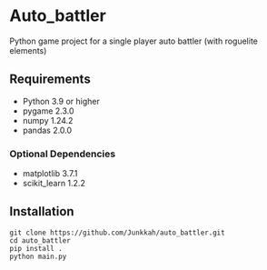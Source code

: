 # Auto_battler

Python game project for a single player auto battler (with roguelite elements)

## Requirements
* Python 3.9 or higher
* pygame 2.3.0
* numpy 1.24.2
* pandas 2.0.0

### Optional Dependencies
* matplotlib 3.7.1
* scikit_learn 1.2.2

## Installation
```
git clone https://github.com/Junkkah/auto_battler.git
cd auto_battler
pip install .
python main.py
```
